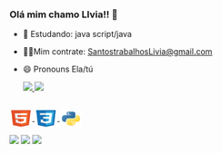 ### Olá mim chamo LIvia!! 👋





- 🔭  Estudando: java script/java
- :technologist:Mim contrate: SantostrabalhosLivia@gmail.com
- 😄 Pronouns Ela/tú 


  
  <div align ="centro">
   <a href="https://github.com/Liviavalentim">
  <img height="180em" src="https://github-readme-stats.vercel.app/api?username=Liviavalentim&show_icons=true&theme=dark&include_all_commits=true&count_private=true"/>
  <img height="180em" src="https://github-readme-stats.vercel.app/api/top-langs/?username=Liviavalentim&layout=compact&langs_count=7&theme=dark"/>
       
</div>

<div style="display: inline_block"><br>
  
  <img align="center" alt="Livia-HTML" height="30" width="40" src="https://raw.githubusercontent.com/devicons/devicon/master/icons/html5/html5-original.svg">
  <img align="center" alt="Livia-CSS" height="30" width="40" src="https://raw.githubusercontent.com/devicons/devicon/master/icons/css3/css3-original.svg">
  <img align="center" alt="Livia-Python" height="30" width="40" src="https://raw.githubusercontent.com/devicons/devicon/master/icons/python/python-original.svg">
  
  




<div>
 
  <a href="https://instagram.com/Livia_.valentim" target="_blank"><img src="https://img.shields.io/badge/-Instagram-%23E4405F?style=for-the-badge&logo=instagram&logoColor=white" target="_blank"></a>
  <a href = "SantostrabalhosLivia@gmail.com"><img src="https://img.shields.io/badge/-Gmail-%23333?style=for-the-badge&logo=gmail&logoColor=white" target="_blank"></a>
  <a href="https:www.linkedin.com/in/livia-valentim-066248237" target="_blank"><img src="https://img.shields.io/badge/-LinkedIn-%230077B5?style=for-the-badge&logo=linkedin&logoColor=white" target="_blank"></a> 

  </div>
